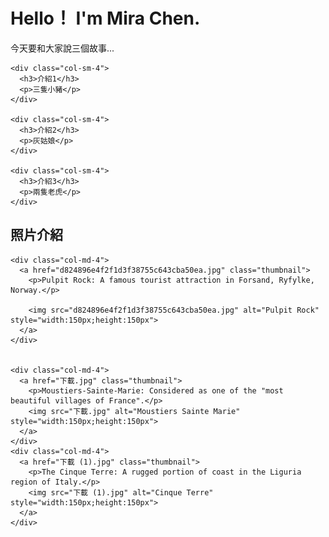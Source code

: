 <!DOCTYPE html>
<html lang="en">




<head>
  <title>我的個人網站</title>
  <meta charset="utf-8">
  <meta name="viewport" content="width=device-width, initial-scale=5">
  <link rel="stylesheet" href="http://maxcdn.bootstrapcdn.com/bootstrap/3.3.6/css/bootstrap.min.css">
  <script src="https://ajax.googleapis.com/ajax/libs/jquery/1.12.0/jquery.min.js"></script>
  <script src="http://maxcdn.bootstrapcdn.com/bootstrap/3.3.6/js/bootstrap.min.js"></script>
</head>






<body>

<div class="container">

  <div class="jumbotron">
    <h1>Hello！ I'm Mira Chen.</h1>
    <p>今天要和大家說三個故事...</p> 
  </div>

  <div class="row">

    <div class="col-sm-4">
      <h3>介紹1</h3>
      <p>三隻小豬</p>
    </div>

    <div class="col-sm-4">
      <h3>介紹2</h3>
      <p>灰姑娘</p>
    </div>

    <div class="col-sm-4">
      <h3>介紹3</h3>        
      <p>兩隻老虎</p>
    </div>

  </div>

</div>


<div class="container">
  <h2>照片介紹</h2>
          
  <div class="row">
   
    <div class="col-md-4">
      <a href="d824896e4f2f1d3f38755c643cba50ea.jpg" class="thumbnail">
        <p>Pulpit Rock: A famous tourist attraction in Forsand, Ryfylke, Norway.</p>    

        <img src="d824896e4f2f1d3f38755c643cba50ea.jpg" alt="Pulpit Rock" style="width:150px;height:150px">
      </a>
    </div>
    

    <div class="col-md-4">
      <a href="下載.jpg" class="thumbnail">
        <p>Moustiers-Sainte-Marie: Considered as one of the "most beautiful villages of France".</p>
        <img src="下載.jpg" alt="Moustiers Sainte Marie" style="width:150px;height:150px">
      </a>
    </div>
    <div class="col-md-4">
      <a href="下載 (1).jpg" class="thumbnail">
        <p>The Cinque Terre: A rugged portion of coast in the Liguria region of Italy.</p>      
        <img src="下載 (1).jpg" alt="Cinque Terre" style="width:150px;height:150px">
      </a>
    </div>
  </div>
</div>
</body>
</html>
